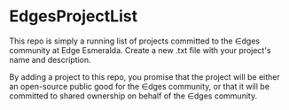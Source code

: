 # EdgesProjectList

This repo is simply a running list of projects committed to the ∈dges community at Edge Esmeralda. Create a new .txt file with your project's name and description.

By adding a project to this repo, you promise that the project will be either an open-source public good for the ∈dges community, or that it will be committed to shared ownership on behalf of the ∈dges community.
